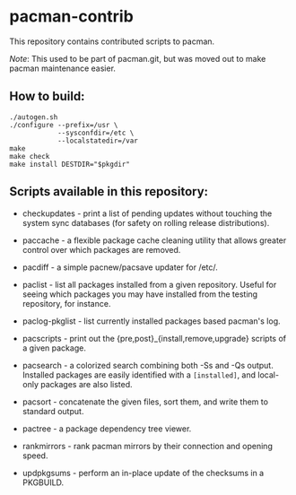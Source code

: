 pacman-contrib
==============

This repository contains contributed scripts to pacman.

*Note*: This used to be part of pacman.git, but was moved out to make pacman maintenance easier.


How to build:
-------------

    ./autogen.sh
    ./configure --prefix=/usr \
                --sysconfdir=/etc \
                --localstatedir=/var
    make
    make check
    make install DESTDIR="$pkgdir"


Scripts available in this repository:
-------------------------------------

* checkupdates - print a list of pending updates without touching the system
                 sync databases (for safety on rolling release distributions).

* paccache - a flexible package cache cleaning utility that allows greater
             control over which packages are removed.

* pacdiff - a simple pacnew/pacsave updater for /etc/.

* paclist - list all packages installed from a given repository. Useful for seeing
            which packages you may have installed from the testing repository,
            for instance.

* paclog-pkglist - list currently installed packages based pacman's log.

* pacscripts - print out the {pre,post}\_{install,remove,upgrade}
               scripts of a given package.

* pacsearch - a colorized search combining both -Ss and -Qs output. Installed
              packages are easily identified with a `[installed]`, and
              local-only packages are also listed.

* pacsort - concatenate the given files, sort them, and write them to standard output.

* pactree - a package dependency tree viewer.

* rankmirrors - rank pacman mirrors by their connection and opening speed.

* updpkgsums - perform an in-place update of the checksums in a PKGBUILD.
